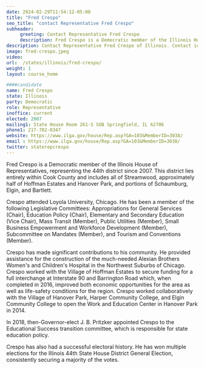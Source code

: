 ```yaml
---
date: 2024-02-29T11:54:12-05:00
title: "Fred Crespo"
seo_title: "contact Representative Fred Crespo"
subheader:
     greeting: Contact Representative Fred Crespo
     description: Fred Crespo is a Democratic member of the Illinois House of Representatives, representing the 44th district since 2007. This district lies entirely within Cook County and includes all of Streamwood, approximately half of Hoffman Estates and Hanover Park, and portions of Schaumburg, Elgin, and Bartlett.
description: Contact Representative Fred Crespo of Illinois. Contact information for Fred Crespo includes email address, phone number, and mailing address.
image: fred-crespo.jpeg
video:
url:  /states/illinois/fred-crespo/
weight: 1
layout: course_home

####candidate
name: Fred Crespo
state: Illinois
party: Democratic
role: Representative
inoffice: current
elected: 2007
mailing1: State House Room 261-S SOB Springfield, IL 62706
phone1: 217-782-0347
website: https://www.ilga.gov/house/Rep.asp?GA=103&MemberID=3038/
email : https://www.ilga.gov/house/Rep.asp?GA=103&MemberID=3038/
twitter: staterepcrespo
---
```


Fred Crespo is a Democratic member of the Illinois House of Representatives, representing the 44th district since 2007. This district lies entirely within Cook County and includes all of Streamwood, approximately half of Hoffman Estates and Hanover Park, and portions of Schaumburg, Elgin, and Bartlett.

Crespo attended Loyola University, Chicago. He has been a member of the following Legislative Committees: Appropriations for General Services (Chair), Education Policy (Chair), Elementary and Secondary Education (Vice Chair), Mass Transit (Member), Public Utilities (Member), Small Business Empowerment and Workforce Development (Member), Subcommittee on Mandates (Member), and Tourism and Conventions (Member).

Crespo has made significant contributions to his community. He provided assistance for the construction of the much-needed Alexian Brothers Women's and Children's Hospital in the Northwest Suburbs of Chicago. Crespo worked with the Village of Hoffman Estates to secure funding for a full interchange at Interstate 90 and Barrington Road which, when completed in 2016, improved both economic opportunities for the area as well as life-safety conditions for the region. Crespo worked collaboratively with the Village of Hanover Park, Harper Community College, and Elgin Community College to open the Work and Education Center in Hanover Park in 2014.

In 2018, then-Governor-elect J. B. Pritzker appointed Crespo to the Educational Success transition committee, which is responsible for state education policy.

Crespo has also had a successful electoral history. He has won multiple elections for the Illinois 44th State House District General Election, consistently securing a majority of the votes.
